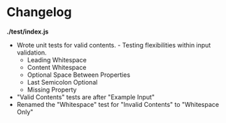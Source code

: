 # Changelog

**./test/index.js**
* Wrote unit tests for valid contents. - Testing flexibilities within input validation.
	* Leading Whitespace
	* Content Whitespace
	* Optional Space Between Properties
	* Last Semicolon Optional
	* Missing Property
* "Valid Contents" tests are after "Example Input"
* Renamed the "Whitespace" test for "Invalid Contents" to "Whitespace Only"